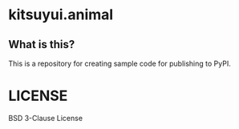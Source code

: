 # kitsuyui.animal

## What is this?

This is a repository for creating sample code for publishing to PyPI.

# LICENSE

BSD 3-Clause License
